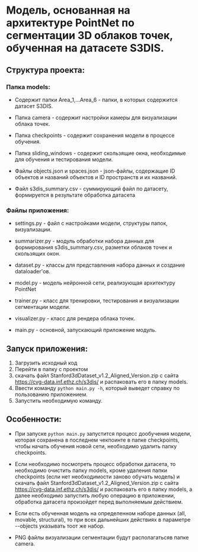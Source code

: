 # Модель, основанная на архитектуре PointNet по сегментации 3D облаков точек, обученная на датасете S3DIS.

## Структура проекта:
### Папка models:

- Содержит папки Area_1,...Area_6 - папки, в которых содержится датасет S3DIS.

- Папка camera - содержит настройки камеры для визуализации облака точек.

- Папка checkpoints - содержит сохранения модели в процессе обучения.

- Папка sliding_windows - содержит скользящие окна, необходимые для обучения и тестирования модели.

- Файлы objects.json и spaces.json - json-файлы, содержащие ID объектов и названий 
объектов и ID пространств и их названий.

- Файл s3dis_summary.csv - суммирующий файл по датасету, формируется в результате
обработка датасета

### Файлы приложения:

- settings.py - файл с настройками модели, структуры папок, визуализации.

- summarizer.py - модуль обработки набора данных для формирования s3dis_summary.csv, разметки облаков точек и
скользящих окон.

- dataset.py - классы для представления набора данных и создание dataloader'ов.

- model.py - модель нейронной сети, реализующая архитектуру PointNet

- trainer.py - класс для тренировки, тестирования и визуализации сегментации модели.

- visualizer.py - класс для рендера облака точек.

- main.py - основной, запускающий приложение модуль.

## Запуск приложения:

1. Загрузить исходный код
2. Перейти в папку с проектом
3. скачать файл 
Stanford3dDataset_v1.2_Aligned_Version.zip с сайта https://cvg-data.inf.ethz.ch/s3dis/
и распаковать его в папку models.
4. Ввести команду `python main.py -h`, который выведет справку по пользованию приложением.
5. Запустить необходимую команду.

## Особенности:

- При запуске `python main.py` запустится процесс дообучения модели, которая сохранена в последнем
чекпоинте в папке checkpoints, чтобы начать обучения новой сети, необходимо удалить папку checkpoints.

- Если необходимо посмотреть процесс обработки датасета, то необходимо очистить папку models, кроме удаления
папки checkpoints (если нет необходимости заново обучать модель) и скачать файл 
Stanford3dDataset_v1.2_Aligned_Version.zip с сайта https://cvg-data.inf.ethz.ch/s3dis/
и распаковать его в папку models, а далее необходимо запустить любую операцию в приложении,
обработка датасета произойдет перед выполняемым действием.

- Если есть обученная модель на определенном наборе данных (all, movable, structural), то
при всех дальнейших действиях в параметре --objects указывать тоот же набор.

- PNG файлы визуализации сегментации будут располагатьсяв папке camera.

